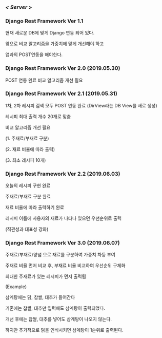 ### **_< Server >_**

### **Django Rest Framework Ver 1.1**

현재 새로운 DB에 맞게 Django 연동 되어 있다.

앞으로 비교 알고리즘을 가중치에 맞게 개선해야 하고

앱과의 POST연동을 해야한다.


### **Django Rest Framework Ver 2.0 (2019.05.30)**

POST 연동 완료
비교 알고리즘 개선 필요


### **Django Rest Framework Ver 2.1 (2019.05.31)**

1차, 2차 레시피 검색 모두 POST 연동 완료
(DirView라는 DB View를 새로 생성)

레시피 최대 출력 개수 20개로 맞춤

비교 알고리즘 개선 필요

(1. 주재료/부재료 구분)

(2. 재료 비율에 따라 출력)

(3. 최소 레시피 10개)


### **Django Rest Framework Ver 2.2 (2019.06.03)**

오늘의 레시피 구현 완료

주재료/부재료 구분 완료

재료 비율에 따라 출력하기 완료

레시피 이름에 사용자의 재료가 나타나 있으면 우선순위로 출력

(직관성과 대표성 강화)


### **Django Rest Framework Ver 3.0 (2019.06.07)**

주재료/부재료/양념 으로 재료를 구분하여 가중치 차등 부여

주재료 비율 먼저 비교 후, 부재료 비율 비교하여 우선순위 구체화

최대한 주재료가 있는 레시피가 먼저 출력됨

(Example)

삼계탕에는 닭, 찹쌀, 대추가 들어간다

기존에는 찹쌀, 대추만 입력해도 삼계탕이 출력되었다.
    
개선 후에는 찹쌀, 대추를 넣어도 삼계탕이 나오지 않는다.
    
하지만 추가적으로 닭을 인식시키면 삼계탕이 1순위로 출력된다.
    
